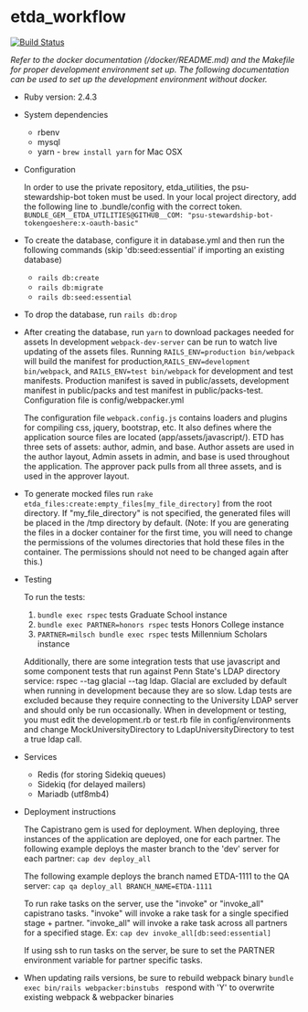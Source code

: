 # etda_workflow

[![Build Status](https://travis-ci.com/psu-stewardship/etda_workflow.svg?token=aQpc68FoUpxpqgvP9XN9&branch=master)](https://travis-ci.com/psu-stewardship/etda_workflow)

*Refer to the docker documentation (/docker/README.md) and the Makefile for proper development environment set up.  The following documentation can be used to set up the development environment without docker.*
* Ruby version: 2.4.3

* System dependencies
  * rbenv 
  * mysql
  * yarn - `brew install yarn` for Mac OSX

* Configuration

    In order to use the private repository, etda_utilities, the psu-stewardship-bot token must be used.  In your local project directory, add the following line to .bundle/config with the correct token.
`BUNDLE_GEM__ETDA_UTILITIES@GITHUB__COM: "psu-stewardship-bot-tokengoeshere:x-oauth-basic"`

* To create the database, configure it in database.yml and then run the following commands (skip 'db:seed:essential' if importing an existing database) 
    * `rails db:create`
    * `rails db:migrate`
    * `rails db:seed:essential`  
    
* To drop the database, run `rails db:drop`

* After creating the database, run `yarn` to download packages needed for assets
  In development `webpack-dev-server` can be run to watch live updating of the assets files.
  Running `RAILS_ENV=production bin/webpack` will build the manifest for production,`RAILS_ENV=development bin/webpack`, and `RAILS_ENV=test bin/webpack` for development and test manifests.  Production manifest is saved in public/assets, development manifest in public/packs and test manifest in public/packs-test.  Configuration file is config/webpacker.yml
  
  The configuration file `webpack.config.js` contains loaders and plugins for compiling css, jquery, bootstrap, etc.  It also defines where the application source files are located (app/assets/javascript/).  ETD has three sets of assets:  author, admin, and base.  Author assets are used in the author layout, Admin assets in admin, and base is used throughout the application.  The approver pack pulls from all three assets, and is used in the approver layout.
  
* To generate mocked files run `rake etda_files:create:empty_files[my_file_directory]` from the root directory.  If "my_file_directory" is not specified, the generated files will be placed in the /tmp directory by default.  (Note: If you are generating the files in a docker container for the first time, you will need to change the permissions of the volumes directories that hold these files in the container.  The permissions should not need to be changed again after this.)

* Testing
 

   To run the tests: 
   1.  `bundle exec rspec` tests Graduate School instance   
   2.  `bundle exec PARTNER=honors rspec` tests Honors College instance
   3.  `PARTNER=milsch bundle exec rspec` tests Millennium Scholars instance

   Additionally, there are some integration tests that use  javascript and some component tests that run against Penn State's LDAP directory service: rspec --tag glacial --tag ldap. Glacial are excluded by default when running in development because they are so slow.  Ldap tests are excluded because they require connecting to the University LDAP server and should only be run occasionally.  When in development or testing, you must edit the development.rb or test.rb file in config/environments and change MockUniversityDirectory to LdapUniversityDirectory to test a true ldap call.

* Services
    
    - Redis (for storing Sidekiq queues)
    - Sidekiq (for delayed mailers)
    - Mariadb (utf8mb4)
    

* Deployment instructions

    The Capistrano gem is used for deployment.
    When deploying, three instances of the application are
    deployed, one for each partner.  The following example deploys the master branch to the 'dev' server for each partner:
    `cap dev deploy_all`
    
    The following example deploys the branch named ETDA-1111 to the QA server:
    `cap qa deploy_all BRANCH_NAME=ETDA-1111`
    
    To run rake tasks on the server, use the "invoke" or "invoke_all" capistrano tasks.  "invoke" will invoke a rake task for a single specified stage + partner.  "invoke_all" will invoke a rake task across all partners for a specified stage.  Ex:
    `cap dev invoke_all[db:seed:essential]`
    
    If using ssh to run tasks on the server, be sure to set the PARTNER environment variable for partner specific tasks.
    
* When updating rails versions, be sure to rebuild webpack binary `bundle exec bin/rails webpacker:binstubs
` respond with 'Y' to overwrite existing webpack & webpacker binaries    

 
